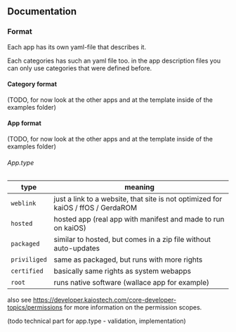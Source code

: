 ## Documentation

### Format

Each app has its own yaml-file that describes it.

Each categories has such an yaml file too.
in the app description files you can only use categories that were defined before.

#### Category format

(TODO, for now look at the other apps and at the template inside of the examples folder)

#### App format

(TODO, for now look at the other apps and at the template inside of the examples folder)


###### App.type

type        | meaning
------------|--------------------------
`weblink`   | just a link to a website, that site is not optimized for kaiOS / ffOS / GerdaROM
`hosted`    | hosted app (real app with manifest and made to run on kaiOS)
`packaged`  | similar to hosted, but comes in a zip file without auto-updates
`priviliged`| same as packaged, but runs with more rights
`certified` | basically same rights as system webapps
`root`      | runs native software (wallace app for example)

also see https://developer.kaiostech.com/core-developer-topics/permissions for more information on the permission scopes.

(todo technical part for app.type - validation, implementation)